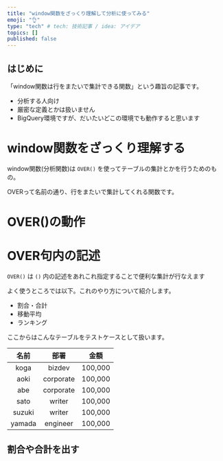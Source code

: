 ```yaml
---
title: "window関数をざっくり理解して分析に使ってみる"
emoji: "👌"
type: "tech" # tech: 技術記事 / idea: アイデア
topics: []
published: false
---
```



## はじめに

「window関数は行をまたいで集計できる関数」という趣旨の記事です。

- 分析する人向け
- 厳密な定義とかは扱いません
- BigQuery環境ですが、だいたいどこの環境でも動作すると思います

# window関数をざっくり理解する

window関数(分析関数)は `OVER()` を使ってテーブルの集計とかを行うためのもの。

OVERって名前の通り、行をまたいで集計してくれる関数です。



# OVER()の動作


# OVER句内の記述

`OVER()` は `()` 内の記述をあれこれ指定することで便利な集計が行なえます

よく使うところでは以下。これのやり方について紹介します。

- 割合・合計
- 移動平均
- ランキング

ここからはこんなテーブルをテストケースとして扱います。

|名前|部署|金額|
|:----:|:----:|:----:|
|koga|bizdev|100,000|
|aoki|corporate|100,000|
|abe|corporate|100,000|
|sato|writer|100,000|
|suzuki|writer|100,000|
|yamada|engineer|100,000|

## 割合や合計を出す

